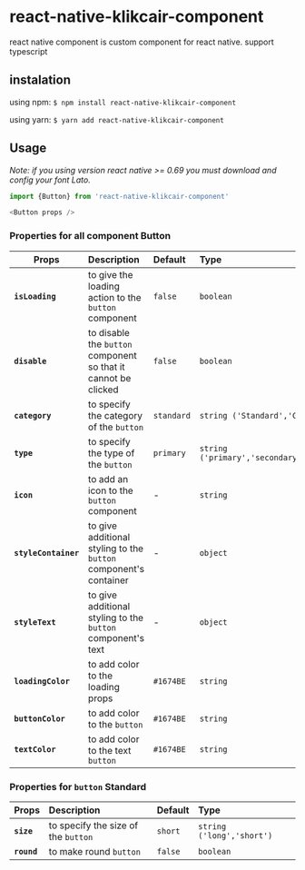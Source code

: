# react-native-klikcair-component
react native component is custom component for react native. support typescript

## instalation
using npm:
`$ npm install react-native-klikcair-component`

using yarn:
`$ yarn add react-native-klikcair-component`

## Usage

_Note: if you using version react native >= 0.69 you must download and config your font Lato._

```js
import {Button} from 'react-native-klikcair-component'

<Button props />

```

### Properties for all component Button

| Props       | Description  | Default  | Type |
| ------------- |:-------------| :-----| :----- |
| **`isLoading`**     |to give the loading action to the `button` component  | `false` | `boolean` |
| **`disable`**      |  to disable the `button` component so that it cannot be clicked    |   `false` | `boolean` |
| **`category`** | to specify the category of the  `button`     |    `standard` | `string ('Standard','Circle','Square')`  |
| **`type`** | to specify the type of the  `button`     |    `primary` | `string ('primary','secondary','link','textlink')`  |
| **`icon`** | to add an icon to the `button` component   |    - | `string`  |
| **`styleContainer`** | to give additional styling to the `button` component's container  |    - | `object`  |
| **`styleText`** | to give additional styling to the `button` component's text  |    - | `object`  |
| **`loadingColor`** | to add color to the loading props  |    `#1674BE` | `string`  |
| **`buttonColor`** | to add color to the `button`  |    `#1674BE` | `string`  |
| **`textColor`** | to add color to the text `button`  |    `#1674BE` | `string`  |

### Properties for `button` Standard

| Props       | Description  | Default  | Type |
| ------------- |:-------------| :-----| :----- |
| **`size`** | to specify the size of the  `button`| `short` | `string ('long','short')`|
| **`round`** | to make round  `button`| `false` | `boolean`|
